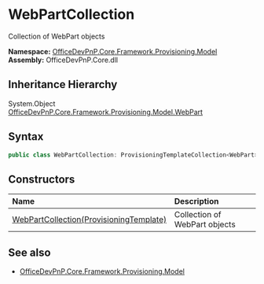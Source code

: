 # WebPartCollection
Collection of WebPart objects  

**Namespace:** [OfficeDevPnP.Core.Framework.Provisioning.Model](OfficeDevPnP.Core.Framework.Provisioning.Model.md)  
**Assembly:** OfficeDevPnP.Core.dll  
## Inheritance Hierarchy
System.Object  
  [OfficeDevPnP.Core.Framework.Provisioning.Model.WebPart](OfficeDevPnP.Core.Framework.Provisioning.Model.WebPart.md) 
## Syntax
```C#
public class WebPartCollection: ProvisioningTemplateCollection<WebPart>
```
## Constructors
|**Name**|**Description**|
|:-----|:-----|
| [WebPartCollection(ProvisioningTemplate)](OfficeDevPnP.Core.Framework.Provisioning.Model.WebPartCollection.ctor1.md) |  Collection of WebPart objects 
## See also
- [OfficeDevPnP.Core.Framework.Provisioning.Model](OfficeDevPnP.Core.Framework.Provisioning.Model.md)
